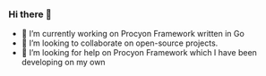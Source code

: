 ### Hi there 👋

- 🔭 I’m currently working on Procyon Framework written in Go
- 👯 I’m looking to collaborate on open-source projects.
- 🤔 I’m looking for help on Procyon Framework which I have been developing on my own

